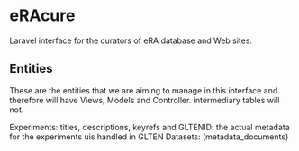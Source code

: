# eRAcure
Laravel interface for the curators of eRA database and Web sites. 
## Entities

These are the entities that we are aiming to manage in this interface and therefore will have Views, Models and Controller. intermediary tables will not.

Experiments: titles, descriptions, keyrefs and GLTENID: the actual metadata for the experiments uis handled in GLTEN
Datasets: (metadata_documents)


